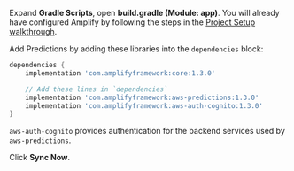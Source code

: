 Expand **Gradle Scripts**, open **build.gradle (Module: app)**. You will already have configured Amplify by following the steps in the [Project Setup walkthrough](~/lib/project-setup/create-application.md).

Add Predictions by adding these libraries into the `dependencies` block:

```groovy
dependencies {
    implementation 'com.amplifyframework:core:1.3.0'

    // Add these lines in `dependencies`
    implementation 'com.amplifyframework:aws-predictions:1.3.0'
    implementation 'com.amplifyframework:aws-auth-cognito:1.3.0'
}
```

`aws-auth-cognito` provides authentication for the backend services used by `aws-predictions`.

Click **Sync Now**.
